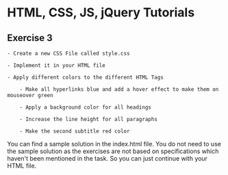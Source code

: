 # HTML, CSS, JS, jQuery Tutorials



## Exercise 3

  

	- Create a new CSS File called style.css
	
	- Implement it in your HTML file
	
	- Apply different colors to the different HTML Tags
	
		- Make all hyperlinks blue and add a hover effect to make them on mouseover green
	
		- Apply a background color for all headings
		
		- Increase the line height for all paragraphs
	
		- Make the second subtitle red color



You can find a sample solution in the index.html file. You do not need to use the sample solution as the exercises are not based on specifications which haven't been mentioned in the task. So you can just continue with your HTML file.